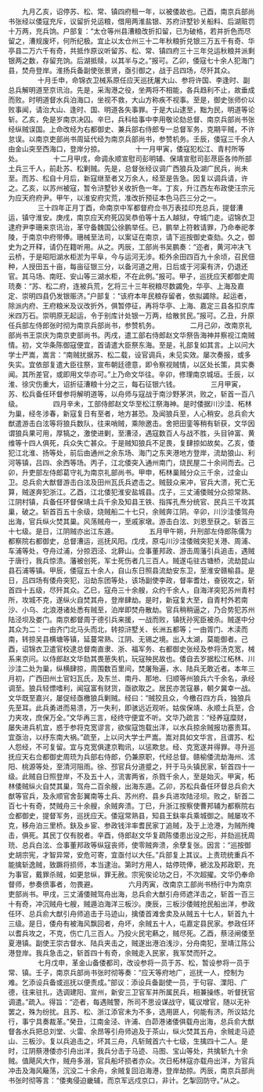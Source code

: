 <!-- { "loadSidebar": true } -->
　　九月乙亥，诏停苏、松、常、镇四府租一年，以被倭故也。己酉，南京兵部尚书张经以倭寇充斥，议留折兑运粮，借用两淮盐银、苏府浒墅钞关船料、后湖赃罚十万两，充兵饷。户部复：“太仓等州县漕粮改折扣留，已为破格，若并折色而尽留之，漕规废坏，何所纪极。宜止以太仓州三十二年秋粮折兑银三万五千有奇、华亭县二万六千有奇，共抵作原议听留苏、松、常、镇四府三十三年兑运秋粮并派剩银两之数，存留充饷。后湖抵赎，以其半与之。”报可。乙卯，倭寇七十余人犯海门县，焚舟登岸。淮扬兵备副使张景贤，亟引御之，战于吕四场，尽歼其众。
　　
　　十月壬申，命锦衣卫械系原任应天巡抚屠大山、参将许国、李逢时、副总兵解明道至京讯治。先是，采淘港之役，坐两将不相能，各兵趋利不止，故垂成而败。时明道督水兵泊海口，坐视不救，大山方称疾不视事。至是，御史张师价以败事闻，请治大山、逢时、国、明道各失事罪。于是大山逮至，黜为民，明道等论斩。乙亥，免是岁南京决囚。辛巳，兵科给事中李用敬论劾总督、南京兵部尚书张经纵贼误国。上命改经为右都御史、兼兵部右侍郎专一总督军务，克期平贼，不许怠误。以南京吏部尚书周延代经为南京兵部尚书，参赞机务。壬辰，倭寇三千余人由金山突至西海口，登岸分掠。
　　
　　十一月甲寅，倭寇犯松江、青村所等处。
　　
　　十二月甲戌，命调永顺宣慰司彭明辅、保靖宣慰司彭荩臣各帅所部土兵三千人，前赴苏、松剿贼。先是，总督张经议调广西狼兵及湖广民兵，尚未至。而苏、松自十月后，新寇继至者又万余人，经至是告急。因复以调兵请，许之。乙亥，以苏州被寇，暂令浒墅钞关收折色一年。丁亥，升江西左布政使汪宗元为应天府府尹。甲午，以淮安府灾荒，准改折预征本色马匹三分之一。
　　
　　三十四年正月丁酉，命南京中军都督府佥书万表挂印充总兵，提督漕运，镇守淮安。庚戌，南京应天府死囚吴恭伯等十五人越狱，夺城门走。诏锦衣卫逮府尹李珊来京讯治，革守备魏国公徐鹏举任。已，鹏举上符敕请罪，乃命奉祀孝陵，于南京中府带俸。珊械至法司，以案证在南京，请下巡按御史查劾。久之，御史为之开释，请仍在籍听用。从之。丙辰，工部尚书吴鹏奏：“迩者，黄河冲决飞云桥，于是昭阳湖水柜淤为平阜，今与运河无涉。柜外余田四百九十余顷，召民佃种，人授田五十亩，每亩征银三分，以备河道之用，日后或于河渠有济，仍退还官。其马场、南旺、安山等三湖水柜，不在此例。”报可。甲子，巡抚应天都御史周珫奏：“苏、松二府，连被兵荒，乞将三十三年税粮尽数蠲免，华亭、上海及嘉定、崇明四县仍发银赈济。”户部复：“该府本年民粮存留者，依拟蠲除。起运者，除派内府、王府粮米及议改折外，俱暂停征，再将华亭、上海、嘉定三县各扣京库米四万石。崇明原无起运，令于别库计处银一万两，给散贫民。”报可。乙丑，升原任兵部左侍郎张时彻为南京兵部尚书，参赞机务。
　　
　　二月己卯，改南京礼部尚书王崇庆为南京吏部尚书。丙戌，遣工部右侍郎赵文华祭告海神并察视江南贼情。初，文华条陈御寇便宜，首请遣大臣祭东海。至是，礼部复如其言。上以问大学士严嵩，嵩言：“南贼扰据苏、松二载，设官调兵，未见实效。屡次奏报，或多失实。宜依部复遣大臣往祭，宣布朝廷德意，即令察视贼情，以区处长策，具实奏闻。其所差官，或即用文华亦可。”上乃命文华往。辛卯，修理南京城垣。壬辰，以淮、徐灾伤重大，诏折征漕粮十分之三，每石征银六钱。
　　
　　三月甲寅，苏、松兵备任环督参将解明道等，以舟师与寇战于南沙野茅洪，败之，斩首一百八级。
　　
　　四月辛未，工部侍郎赵文华至松江祭海神。是时倭据川沙洼、柘林为巢，经冬涉春，新寇复日有至者，地方甚恐。及闻狼兵至，人心稍安。总兵俞大猷遣游击白泫等将狼兵数队，往来哨贼，乘隙邀击。舍把田銮等稍有斩获，文华因谓狼兵果可用，厚犒之，激使进剿，至漕泾，遇寇数百人与战不胜，头目钟富、黄维等十四人俱死，兵众失亡甚众。于是贼知狼兵不足畏，复肆掠如故矣。乙亥，倭犯江北淮、扬等处，前后由通州之余东场、海门之东夹港地方登岸，流劫狼山、利河等镇，吕四、余西等场。丙子，江北倭突入通州南门，烧民屋二十余间而去。己卯，升吏部左侍郎葛守礼为南京礼部尚书。甲申，柘林巢贼分众三千余，过金山卫。总兵俞大猷督游击白泫及田州瓦氏兵遮击之。贼鼓众来冲，官兵大溃，死亡无算，贼遂奔犯浙江。乙酉，江北倭犯淮安盐城县。戊子，三丈浦倭贼分众掠常熟、江阴村镇，兵备任环督保靖土兵千余及知县王铁、指挥孔焘分统官、民兵三千攻其巢，破之。斩首百五十余级，烧贼船二十七只，余贼奔江阴。辛卯，川沙洼倭驾舟出海，官兵纵火焚其巢。风荡贼舟一，至戚家墩。游击白泫、刘恩至获之。斩首三十七级。是日，江阴贼亦出江东遁。
　　
　　五月甲午朔，升刑部左侍郎陈儒为都察院右都御史，总督漕运，巡抚风阳。戊戌，原屯川沙洼倭贼突犯关港、周浦、车浦等处，夺舟过浦，分掠泗泾、北簳山。佥事董邦政、游击周藩引兵追击，遇贼于唐行，我兵惊溃。藩被创死，军士死伤者几三百人。贼遂屯驻古塘桥，流劫昆山县石浦等镇。甲辰，倭寇五十余人，自山东日照县流劫安东卫，至淮安赣榆县。是日，吕四场有倭舟突犯，沿劫东团等处，该场副使李政，督率耆灶，奋锐攻之，斩首四十五级，尽歼其众。乙巳，寇舟三十余艘，众约千余人，自海洋突犯苏州青村所，攻城不克，遂纵火自焚其舟，登岸肆劫。是时，新寇复大至，自青村外若南沙、小乌、北浪港诸处悉有贼至，泊岸即焚舟散劫。官兵稍稍逼之，乃合势犯苏州陆泾坝及娄门。南京都督周于德引兵来援，一战而败，镇抚孙宪臣被杀。贼遂中分其众为二：一由齐门北马头而北，转掠浒墅关、长洲五都等；一由胥门、木渎而南，转掠吴县横塘等镇，延蔓常熟、江阴、无锡之境。出入太湖，莫能御者。己酉，诏锦衣卫遣官校逮总督南直隶、浙、福军务、右都御史张经及参将汤克宽，械系来京问。以侍郎赵文华劾其畏葸失机，玩寇殃民故也。倭自去岁据松江柘林、川沙洼二处为巢，纵横肆掠，周围数百里间，焚屠殆遍，水、陆兵无敢近者。本年三月初，广西田州土官妇瓦氏，及东兰、南丹、那地、归顺等州狼兵六千余名，承经调至。狼兵轻慓嗜利，闻寇富有财货，亟欲取之。居民亦苦寇暴，朝夕冀幸一战。文华既至嘉兴，屡促经亟檄狼兵剿贼。经曰：“贼狡且众，今檄召四方兵，独狼兵先至耳。此兵勇进而易溃，万一失利，即骇远近观听。姑俟保靖、永顺土兵至，合力夹攻，庶保万全。”文华再三言，经终守便宜不听。文华乃疏言：“经养寇糜财，屡失进兵机宜，惑于参将克宽谬言，欲俟寇饱载出洋，以水兵掠余贼报功塞责耳。宜亟治，以纾东南大祸。”疏至，上以问大学士严嵩。嵩对具如文华言，且谓苏、松人怨经，不可复留。宜与克宽俱逮京鞫讯，以惩欺怠。经、克宽遂并得罪。寻升巡抚应天右佥都御史周珫为兵部右侍郎，仍兼原职，代经总督。赣榆倭流劫海州、沭阳、桃源等处，至清河阻雨。徐、邳官兵分道蹙之，歼于马头镇民家，斩首四十一级。此贼自日照登岸，不及五十人，流害两省，杀戮千余人，至是始灭。甲寅，柘林倭贼纵火自焚其巢，驾舟二百余艘，出海东遁。乙卯，苏松兵备任环督总兵俞大猷等官兵，及永顺官舍彭翼南等土兵、苏州府、县乡兵进攻陆泾坝。败之，斩首二百七十有奇，焚贼舟三十余艘，余贼奔溃。丁巳，升浙江按察使曹邦辅为都察院右佥都御史，提督军务，巡抚应天。倭寇常熟县，知县王鈇率兵乘城御之。贼屡攻不克，移舟泊三里桥。鈇及乡宦、参政钱泮率耆民家丁追贼，及于上沧港，为贼所掩击，俱死。其民丁仅有脱者。辛酉，侍郎赵文华复疏陈倭患出没之形，并劾巡抚周珫、总兵白泫、佥事董邦政等纵寇丧师，使零贼奔溃，余孽复张。因言：“巡按御史胡宗宪，才智异常，安危可寄，宜亟付以大任。”兵部复上其议。上责珫统重兵不能擒斩逸贼，致蹶将损师，本当逮治。第时方用人，姑停珫俸，褫泫及邦政职，充为事官，戴罪杀贼，如更怠纵，罪无赦。宗宪俟论功之日，不次超擢。文华仍奉命督师，参奏偾事者，勿畏避。
　　
　　六月丙寅，改南京工部尚书杨行中为南京吏部尚书。甲戌，三丈浦倭贼驾舟出海，总兵俞大猷引舟师遮洋击之，斩首一百三十有奇，冲沉贼舟七艘，贼遁泊海洋三板沙。庚辰，三板沙倭贼抢民船出洋，参政任环、总兵俞大猷引舟师追击于马迹山，擒倭首滩舍卖及从贼五十七人，斩首九十三级。是日，倭舟有被海风飘回者，舟坏，余贼五十人，屯嘉定县民家。参政任环以耆兵攻之，不克，伤亡几三百人。乃投火民宅爇之，贼尽死。乙酉，蔡泾闸倭至夏港镇。副使王崇古督水、陆兵夹击之，贼遂出港泊浅沙，分舟南犯，至靖江陈公港登岸。我兵急击之，斩首四十有奇，余贼走入民家，我军焚而歼之。
　　
　　七月戊申，革金山备倭都司，改设参将一员于苏、松，暂设参将一员于常、镇。壬子，南京兵部尚书张时彻等奏：“应天等府地广，巡抚一人，控制为难。乞添设兵备或巡抚以便责成。”部议：添设兵备副使一员，于句容、溧阳、广德，往来驻扎，选调建阳、宣州，新安三卫官军并所属民兵，相兼操练，听督抚官调遣。”疏入。得旨：“迩者，每遇贼警，所司不思设谋战守，辄议增官，随以无补罢之，殊为纷扰。且苏、松、浙江添官未为不多，选用匪人，何能有济。所议姑允行，事宁具奏裁革。”癸丑，江南金泾、许浦、白茆港诸倭俱载舟出海，总兵俞大猷督各水兵把总刘堂、火雷、余昂等引舟师追及于茶山，纵火焚其五舟，余贼走马迹山、三板沙。复以兵追击之，坏其三舟，凡斩贼首六十七级，生擒四十二人。是时，江阴蔡港倭亦引舟出洋，我兵分击于马迹、马图、宝山等处，共擒斩九十余贼。值飓风大作，贼舟多溺，官兵船坏损者亦众。次日柘林寇亦载舟出洋，为官兵冲击及海风簸荡，沉没二十余舟，余贼复回泊海港，登岸劫掠。丙辰，南京兵部尚书张时彻等言：“倭夷侵迫畿辅，而京军远戍京口，非计。乞掣回防守。”从之。
　　
